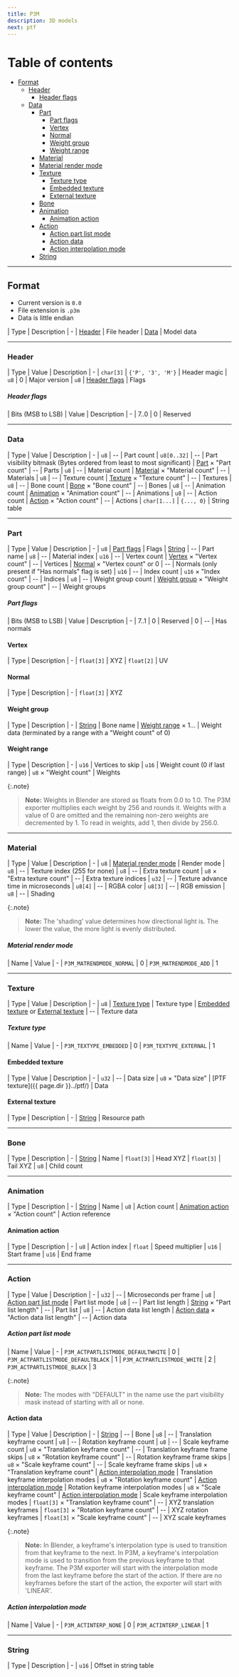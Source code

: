 ```yaml
---
title: P3M
description: 3D models
next: ptf
---
```


# Table of contents

- [Format](#format)
    - [Header](#header)
        - [Header flags](#header-flags)
    - [Data](#data)
        - [Part](#part)
            - [Part flags](#part-flags)
            - [Vertex](#vertex)
            - [Normal](#normal)
            - [Weight group](#weight-group)
            - [Weight range](#weight-range)
        - [Material](#material)
        - [Material render mode](#material-render-mode)
        - [Texture](#texture)
            - [Texture type](#texture-type)
            - [Embedded texture](#embedded-texture)
            - [External texture](#external-texture)
        - [Bone](#bone)
        - [Animation](#animation)
            - [Animation action](#animation-action)
        - [Action](#action)
            - [Action part list mode](#action-part-list-mode)
            - [Action data](#action-data)
            - [Action interpolation mode](#action-interpolation-mode)
        - [String](#string)

---

## Format

- Current version is `0.0`
- File extension is `.p3m`
- Data is little endian

| Type | Description
| -
| [Header](#header) | File header
| [Data](#data) | Model data

---

### Header

| Type | Value | Description
| -
| `char[3]` | `{'P', '3', 'M'}` | Header magic
| `u8` | 0 | Major version
| `u8` | [Header flags](#header-flags) | Flags

##### Header flags

| Bits \(MSB to LSB\) | Value | Description
| -
| 7..0 | 0 | Reserved

---

### Data

| Type | Value | Description
| -
| `u8` | -- | Part count
| `u8[0..32]` | -- | Part visibility bitmask \(Bytes ordered from least to most significant\)
| [Part](#part) × "Part count" | -- | Parts
| `u8` | -- | Material count
| [Material](#material) × "Material count" | -- | Materials
| `u8` | -- | Texture count
| [Texture](#texture) × "Texture count" | -- | Textures
| `u8` | -- | Bone count
| [Bone](#bone) × "Bone count" | -- | Bones
| `u8` | -- | Animation count
| [Animation](#animation) × "Animation count" | -- | Animations
| `u8` | -- | Action count
| [Action](#action) × "Action count" | -- | Actions
| `char[1...]` | `{..., 0}` | String table

---

### Part

| Type | Value | Description
| -
| `u8` | [Part flags](#part-flags) | Flags
| [String](#string) | -- | Part name
| `u8` | -- | Material index
| `u16` | -- | Vertex count
| [Vertex](#vertex) × "Vertex count" | -- | Vertices
| [Normal](#normal) × "Vertex count" or 0 | -- | Normals \(only present if "Has normals" flag is set\)
| `u16` | -- | Index count
| `u16` × "Index count" | -- | Indices
| `u8` | -- | Weight group count
| [Weight group](#weight-group) × "Weight group count" | -- | Weight groups

##### Part flags

| Bits \(MSB to LSB\) | Value | Description
| -
| 7..1 | 0 | Reserved
| 0 | -- | Has normals

#### Vertex

| Type | Description
| -
| `float[3]` | XYZ
| `float[2]` | UV

#### Normal

| Type | Description
| -
| `float[3]` | XYZ

#### Weight group

| Type | Description
| -
| [String](#string) | Bone name
| [Weight range](#weight-range) × 1... | Weight data \(terminated by a range with a "Weight count" of 0\)

#### Weight range

| Type | Description
| -
| `u16` | Vertices to skip
| `u16` | Weight count \(0 if last range\)
| `u8` × "Weight count" | Weights

{:.note}
> **Note:**
> Weights in Blender are stored as floats from 0.0 to 1.0.
> The P3M exporter multiplies each weight by 256 and rounds it.
> Weights with a value of 0 are omitted and the remaining non-zero weights are decremented by 1.
> To read in weights, add 1, then divide by 256.0.

---

### Material

| Type | Value | Description
| -
| `u8` | [Material render mode](#material-render-mode) | Render mode
| `u8` | -- | Texture index \(255 for none\)
| `u8` | -- | Extra texture count
| `u8` × "Extra texture count" | -- | Extra texture indices
| `u32` | -- | Texture advance time in microseconds
| `u8[4]` | -- | RGBA color
| `u8[3]` | -- | RGB emission
| `u8` | -- | Shading

{:.note}
> **Note:**
> The 'shading' value determines how directional light is.
> The lower the value, the more light is evenly distributed.

##### Material render mode

| Name | Value
| -
| `P3M_MATRENDMODE_NORMAL` | 0
| `P3M_MATRENDMODE_ADD` | 1

---

### Texture

| Type | Value | Description
| -
| `u8` | [Texture type](#texture-type) | Texture type
| [Embedded texture](#embedded-texture) or [External texture](#external-texture) | -- | Texture data

##### Texture type

| Name | Value
| -
| `P3M_TEXTYPE_EMBEDDED` | 0
| `P3M_TEXTYPE_EXTERNAL` | 1

#### Embedded texture

| Type | Value | Description
| -
| `u32` | -- | Data size
| `u8` × "Data size" | [PTF texture]({{ page.dir }}../ptf/) | Data

#### External texture

| Type | Description
| -
| [String](#string) | Resource path

---

### Bone

| Type | Description
| -
| [String](#string) | Name
| `float[3]` | Head XYZ
| `float[3]` | Tail XYZ
| `u8` | Child count

---

### Animation

| Type | Description
| -
| [String](#string) | Name
| `u8` | Action count
| [Animation action](#animation-action) × "Action count" | Action reference

#### Animation action

| Type | Description
| -
| `u8` | Action index
| `float` | Speed multiplier
| `u16` | Start frame
| `u16` | End frame

---

### Action

| Type | Value | Description
| -
| `u32` | -- | Microseconds per frame
| `u8` | [Action part list mode](#action-part-list-mode) | Part list mode
| `u8` | -- | Part list length
| [String](#string) × "Part list length" | -- | Part list
| `u8` | -- | Action data list length
| [Action data](#action-data) × "Action data list length" | -- | Action data

##### Action part list mode

| Name | Value
| -
| `P3M_ACTPARTLISTMODE_DEFAULTWHITE` | 0
| `P3M_ACTPARTLISTMODE_DEFAULTBLACK` | 1
| `P3M_ACTPARTLISTMODE_WHITE` | 2
| `P3M_ACTPARTLISTMODE_BLACK` | 3

{:.note}
> **Note:**
> The modes with "DEFAULT" in the name use the part visibility mask instead of starting with all or none.

#### Action data

| Type | Value | Description
| -
| [String](#string) | -- | Bone
| `u8` | -- | Translation keyframe count
| `u8` | -- | Rotation keyframe count
| `u8` | -- | Scale keyframe count
| `u8` × "Translation keyframe count" | -- | Translation keyframe frame skips
| `u8` × "Rotation keyframe count" | -- | Rotation keyframe frame skips
| `u8` × "Scale keyframe count" | -- | Scale keyframe frame skips
| `u8` × "Translation keyframe count" | [Action interpolation mode](#action-interpolation-mode) | Translation keyframe interpolation modes
| `u8` × "Rotation keyframe count" | [Action interpolation mode](#action-interpolation-mode) | Rotation keyframe interpolation modes
| `u8` × "Scale keyframe count" | [Action interpolation mode](#action-interpolation-mode) | Scale keyframe interpolation modes
| `float[3]` × "Translation keyframe count" | -- | XYZ translation keyframes
| `float[3]` × "Rotation keyframe count" | -- | XYZ rotation keyframes
| `float[3]` × "Scale keyframe count" | -- | XYZ scale keyframes

{:.note}
> **Note:**
> In Blender, a keyframe's interpolation type is used to transition from that keyframe to the next.
> In P3M, a keyframe's interpolation mode is used to transition from the previous keyframe to that keyframe.
> The P3M exporter will start with the interpolation mode from the last keyframe before the start of the action.
> If there are no keyframes before the start of the action, the exporter will start with 'LINEAR'.

##### Action interpolation mode

| Name | Value
| -
| `P3M_ACTINTERP_NONE` | 0
| `P3M_ACTINTERP_LINEAR` | 1

---

### String

| Type | Description
| -
| `u16` | Offset in string table

